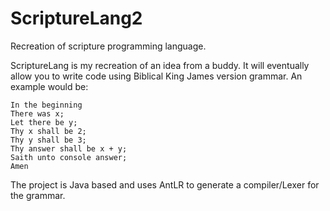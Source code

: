 # ScriptureLang2
Recreation of scripture programming language.

ScriptureLang is my recreation of an idea from a buddy. It will eventually allow you to write code using Biblical King James version grammar. An example would be:

```
In the beginning
There was x;
Let there be y;
Thy x shall be 2;
Thy y shall be 3;
Thy answer shall be x + y;
Saith unto console answer;
Amen
```

The project is Java based and uses AntLR to generate a compiler/Lexer for the grammar.
